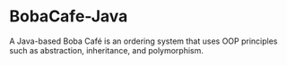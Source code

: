 # BobaCafe-Java
A Java-based Boba Café is an ordering system that uses OOP principles such as abstraction, inheritance, and polymorphism.
